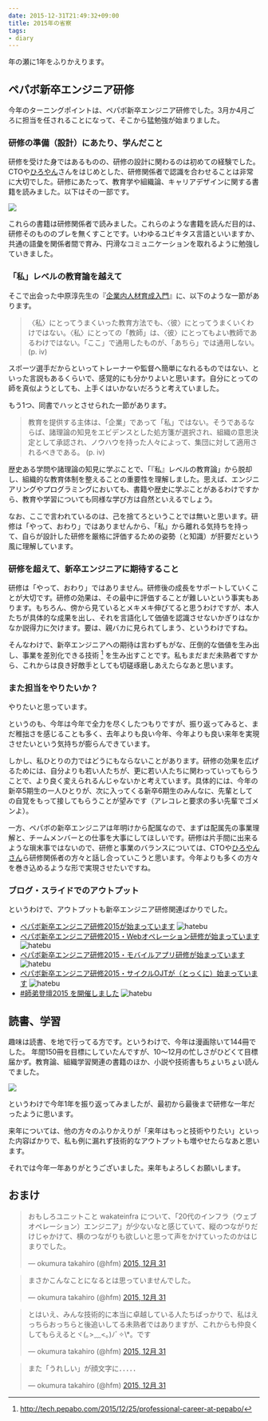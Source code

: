 ```yaml
---
date: 2015-12-31T21:49:32+09:00
title: 2015年の省察
tags:
- diary
---
```

年の瀬に1年をふりかえります。

ペパボ新卒エンジニア研修
---

今年のターニングポイントは、ペパボ新卒エンジニア研修でした。3月か4月ごろに担当を任されることになって、そこから猛勉強が始まりました。

### 研修の準備（設計）にあたり、学んだこと

研修を受けた身ではあるものの、研修の設計に関わるのは初めての経験でした。CTOや[ひろやん](https://twitter.com/hiboma)さんをはじめとした、研修関係者で認識を合わせることは非常に大切でした。研修にあたって、教育学や組織論、キャリアデザインに関する書籍を読みました。以下はその一部です。

[![](/images/2015/12/31/books_for_learning_large.jpeg)](/images/2015/12/31/books_for_learning_full.jpeg)

これらの書籍は研修関係者で読みました。これらのような書籍を読んだ目的は、研修そのもののブレを無くすことです。いわゆるユビキタス言語といいますか、共通の語彙を関係者間で育み、円滑なコミュニケーションを取れるように勉強していきました。

### 「私」レベルの教育論を越えて

そこで出会った中原淳先生の『[企業内人材育成入門](http://www.amazon.co.jp/exec/obidos/ASIN/4478440557/hifumiass-22/ref=nosim/)』に、以下のような一節があります。

> 〈私〉にとってうまくいった教育方法でも、〈彼〉にとってうまくいくわけではない。〈私〉にとっての「教師」は、〈彼〉にとってもよい教師であるわけではない。「ここ」で通用したものが、「あちら」では通用しない。
> (p. iv)

スポーツ選手だからといってトレーナーや監督へ簡単になれるものではない、といった言説もあるくらいで、感覚的にも分かりよいと思います。自分にとっての師を真似ようとしても、上手くはいかないだろうと考えていました。

もう1つ、同書でハッとさせられた一節があります。

> 教育を提供する主体は、「企業」であって「私」ではない。そうであるならば、諸理論の知見をエビデンスとした処方箋が選択され、組織の意思決定として承認され、ノウハウを持った人々によって、集団に対して適用されるべきである。
> (p. iv)

歴史ある学問や諸理論の知見に学ぶことで、「『私』レベルの教育論」から脱却し、組織的な教育体制を整えることの重要性を理解しました。思えば、エンジニアリングやプログラミングにおいても、書籍や歴史に学ぶことがあるわけですから、教育や学習についても同様な学び方は自然といえるでしょう。

なお、ここで言われているのは、己を捨てろということでは無いと思います。研修は「やって、おわり」ではありませんから、「私」から離れる気持ちを持って、自らが設計した研修を厳格に評価するための姿勢（と知識）が肝要だという風に理解しています。

### 研修を超えて、新卒エンジニアに期待すること

研修は「やって、おわり」ではありません。研修後の成長をサポートしていくことが大切です。研修の効果は、その最中に評価することが難しいという事実もあります。もちろん、傍から見ているとメキメキ伸びてると思うわけですが、本人たちが具体的な成果を出し、それを言語化して価値を認識させないかぎりはなかなか説得力に欠けます。要は、親バカに見られてしまう、というわけですね。

そんなわけで、新卒エンジニアへの期待は言わずもがな、圧倒的な価値を生み出し、事業を差別化できる技術 [^prof-career] を生み出すことです。私もまだまだ未熟者ですから、これからは良き好敵手としても切磋琢磨しあえたらなあと思います。

### また担当をやりたいか？

やりたいと思っています。

というのも、今年は今年で全力を尽くしたつもりですが、振り返ってみると、まだ稚拙さを感じることも多く、去年よりも良い今年、今年よりも良い来年を実現させたいという気持ちが膨らんできています。

しかし、私ひとりの力ではどうにもならないことがあります。研修の効果を広げるためには、自分よりも若い人たちが、更に若い人たちに関わっていってもらうことで、より良く変えられるんじゃないかと考えています。具体的には、今年の新卒5期生の一人ひとりが、次に入ってくる新卒6期生のみんなに、先輩としての自覚をもって接してもらうことが望みです（アレコレと要求の多い先輩でゴメンよ）。

<script async class="speakerdeck-embed" data-slide="28" data-id="e4a6936c8f5f4cfd96bdea7365255c91" data-ratio="1.77777777777778" src="//speakerdeck.com/assets/embed.js"></script>

一方、ペパボの新卒エンジニアは年明けから配属なので、まずは配属先の事業理解と、チームメンバーとの仕事を大事にしてほしいです。研修は片手間に出来るような瑣末事ではないので、研修と事業のバランスについては、CTOや[ひろやんさん](https://twitter.com/hiboma)ら研修関係者の方々と話し合っていこうと思います。今年よりも多くの方々を巻き込めるような形で実現させたいですね。

### ブログ・スライドでのアウトプット

というわけで、アウトプットも新卒エンジニア研修関連ばかりでした。

- [ペパボ新卒エンジニア研修2015が始まっています](/2015/06/14/pepabo-engineer-training-2015/) ![hatebu](http://b.hatena.ne.jp/entry/image/http://blog.hifumi.info/2015/06/14/pepabo-engineer-training-2015/)
- [ペパボ新卒エンジニア研修2015・Webオペレーション研修が始まっています](/2015/07/20/pepabo-web-operation-training-2015/) ![hatebu](http://b.hatena.ne.jp/entry/image/http://blog.hifumi.info/2015/07/20/pepabo-web-operation-training-2015/)
- [ペパボ新卒エンジニア研修2015・モバイルアプリ研修が始まっています](/2015/08/18/pepabo-mobile-app-training-2015/) ![hatebu](http://b.hatena.ne.jp/entry/image/http://blog.hifumi.info/2015/08/18/pepabo-mobile-app-training-2015/)
- [ペパボ新卒エンジニア研修2015・サイクルOJTが（とっくに）始まっています](/2015/11/16/pepabo-cycle-ojt-2015/) ![hatebu](http://b.hatena.ne.jp/entry/image/http://blog.hifumi.info/2015/11/16/pepabo-cycle-ojt-2015/)
- [#師弟登壇2015 を開催しました](/2015/12/09/shitei-toudan-2015/) ![hatebu](http://b.hatena.ne.jp/entry/image/http://blog.hifumi.info/2015/12/09/shitei-toudan-2015/)

読書、学習
---

趣味は読書、を地で行ってる方です。というわけで、今年は漫画除いて144冊でした。
年間150冊を目標にしていたんですが、10〜12月の忙しさがひどくて目標届かず。教育論、組織学習関連の書籍のほか、小説や技術書もちょいちょい読んでました。

[![](/images/2015/12/31/books.png)](http://booklog.jp/users/hfmgarden/chart)

というわけで今年1年を振り返ってみましたが、最初から最後まで研修な一年だったように思います。

来年については、他の方々のふりかえりが「来年はもっと技術やりたい」といった内容ばかりで、私も例に漏れず技術的なアウトプットも増やせたらなあと思います。

それでは今年一年ありがとうございました。来年もよろしくお願いします。

おまけ
---

<blockquote class="twitter-tweet" lang="ja"><p lang="ja" dir="ltr">おもしろユニットこと wakateinfra について、「20代のインフラ（ウェブオペレーション）エンジニア」が少ないなと感じていて、縦のつながりだけじゃかけて、横のつながりも欲しいと思って声をかけていったのかはじまりでした。</p>&mdash; okumura takahiro (@hfm) <a href="https://twitter.com/hfm/status/682555659347345409">2015, 12月 31</a></blockquote>
<script async src="//platform.twitter.com/widgets.js" charset="utf-8"></script>

<blockquote class="twitter-tweet" lang="ja"><p lang="ja" dir="ltr">まさかこんなことになるとは思っていませんでした。</p>&mdash; okumura takahiro (@hfm) <a href="https://twitter.com/hfm/status/682555728842760193">2015, 12月 31</a></blockquote>

<blockquote class="twitter-tweet" lang="ja"><p lang="ja" dir="ltr">とはいえ、みんな技術的に本当に卓越している人たちばっかりで、私はえっちらおっちらと後追いしてる未熟者ではありますが、これからも仲良くしてもらえるとヾ(｡&gt;﹏&lt;｡)ﾉﾞ✧\*。です</p>&mdash; okumura takahiro (@hfm) <a href="https://twitter.com/hfm/status/682556010372845569">2015, 12月 31</a></blockquote>

<blockquote class="twitter-tweet" lang="ja"><p lang="ja" dir="ltr">また「うれしい」が顔文字に．．．．．</p>&mdash; okumura takahiro (@hfm) <a href="https://twitter.com/hfm/status/682556101817057280">2015, 12月 31</a></blockquote>

[^prof-career]: http://tech.pepabo.com/2015/12/25/professional-career-at-pepabo/

